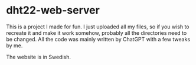 # dht22-web-server
This is a project I made for fun.
I just uploaded all my files, so if you wish to recreate it and make it work somehow, probably all the directories need to be changed.
All the code was mainly written by ChatGPT with a few tweaks by me.

The website is in Swedish.
